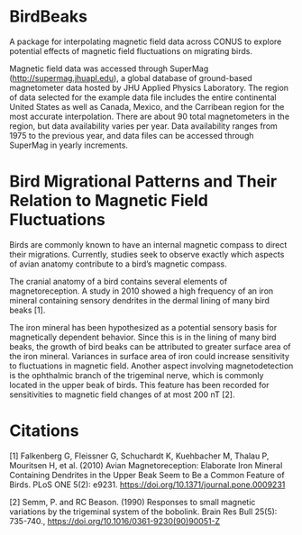 # BirdBeaks

A package for interpolating magnetic field data across CONUS to explore
potential effects of magnetic field fluctuations on migrating birds. 

Magnetic field data was accessed through SuperMag (http://supermag.jhuapl.edu), a global database of ground-based magnetometer data hosted by JHU Applied Physics Laboratory. The region of data selected for the example data file includes the entire continental United States as well as Canada, Mexico, and the Carribean region for the most accurate interpolation. There are about 90 total magnetometers in the region, but data availability varies per year. Data availability ranges from 1975 to the previous year, and data files can be accessed through SuperMag in yearly increments. 

# Bird Migrational Patterns and Their Relation to Magnetic Field Fluctuations

Birds are commonly known to have an internal magnetic compass to direct their  migrations. 
Currently, studies seek to observe exactly which aspects of avian anatomy contribute to a bird’s magnetic compass.

The cranial anatomy of a bird contains several elements of magnetoreception. A study in 2010 showed a high frequency of an iron mineral containing sensory dendrites in the dermal lining of many bird beaks [1]. 

The iron mineral has been hypothesized as a potential sensory basis for magnetically dependent behavior. Since this is in the lining of many bird beaks, the growth of bird beaks can be attributed to greater surface area of the iron mineral. Variances in surface area of iron could increase sensitivity to fluctuations in magnetic field. Another aspect involving magnetodetection is the ophthalmic branch of the trigeminal nerve, which is commonly located in the upper beak of birds. This feature has been recorded for sensitivities to magnetic field changes of at most 200 nT [2]. 


# Citations

[1] Falkenberg G, Fleissner G, Schuchardt K, Kuehbacher M, Thalau P, Mouritsen H, et al. (2010) Avian Magnetoreception: Elaborate Iron Mineral Containing Dendrites in the Upper Beak Seem to Be a Common Feature of Birds. PLoS ONE 5(2): e9231. https://doi.org/10.1371/journal.pone.0009231

[2] Semm, P. and RC Beason. (1990) Responses to small magnetic variations by the trigeminal system of the bobolink. Brain Res Bull 25(5): 735-740., https://doi.org/10.1016/0361-9230(90)90051-Z
